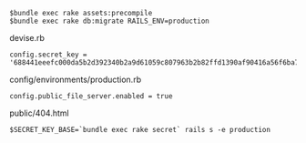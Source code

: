 ```
$bundle exec rake assets:precompile
$bundle exec rake db:migrate RAILS_ENV=production
```

devise.rb

```
config.secret_key = '688441eeefc000da5b2d392340b2a9d61059c807963b2b82ffd1390af90416a56f6ba7ca57d29c0517b2d2fd4b3a997322d7b33bcfb44c5a51b9c8386fcbcd37'
```

config/environments/production.rb

```
config.public_file_server.enabled = true
```

public/404.html

```
$SECRET_KEY_BASE=`bundle exec rake secret` rails s -e production
```
